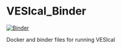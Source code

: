 # VESIcal_Binder

[![Binder](https://mybinder.org/badge_logo.svg)](https://mybinder.org/v2/gh/kaylai/vesical-binder/HEAD)

Docker and binder files for running VESIcal
